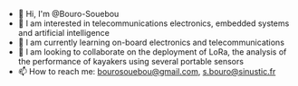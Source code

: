 - 👋 Hi, I'm @Bouro-Souebou
- 👀 I am interested in telecommunications electronics, embedded systems and artificial intelligence
- 🌱 I am currently learning on-board electronics and telecommunications
- 💞️ I am looking to collaborate on the deployment of LoRa, the analysis of the performance of kayakers using several portable sensors
- 📫 How to reach me: bourosouebou@gmail.com, s.bouro@sinustic.fr

<!---
Bouro-Souebou/Bouro-Souebou is a ✨ special ✨ repository because its `README.md` (this file) appears on your GitHub profile.
You can click the Preview link to take a look at your changes.
--->
